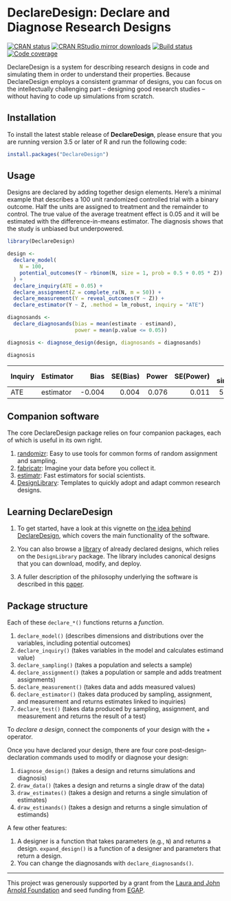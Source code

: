 DeclareDesign: Declare and Diagnose Research Designs
================

<!-- README.md is generated from README.Rmd. Please edit that file -->

[![CRAN
status](https://www.r-pkg.org/badges/version/DeclareDesign)](https://cran.r-project.org/package=DeclareDesign)
[![CRAN RStudio mirror
downloads](https://cranlogs.r-pkg.org/badges/grand-total/DeclareDesign?color=green)](https://r-pkg.org/pkg/DeclareDesign)
[![Build
status](https://github.com/DeclareDesign/DeclareDesign/workflows/R-CMD-check/badge.svg)](https://github.com/DeclareDesign/DeclareDesign/actions)
[![Code
coverage](https://codecov.io/gh/DeclareDesign/DeclareDesign/branch/master/graph/badge.svg?token=3WzOK9Glc2)](https://codecov.io/gh/DeclareDesign/DeclareDesign)

DeclareDesign is a system for describing research designs in code and
simulating them in order to understand their properties. Because
DeclareDesign employs a consistent grammar of designs, you can focus on
the intellectually challenging part – designing good research studies –
without having to code up simulations from scratch.

## Installation

To install the latest stable release of **DeclareDesign**, please ensure
that you are running version 3.5 or later of R and run the following
code:

``` r
install.packages("DeclareDesign")
```

## Usage

Designs are declared by adding together design elements. Here’s a
minimal example that describes a 100 unit randomized controlled trial
with a binary outcome. Half the units are assigned to treatment and the
remainder to control. The true value of the average treatment effect is
0.05 and it will be estimated with the difference-in-means estimator.
The diagnosis shows that the study is unbiased but underpowered.

``` r
library(DeclareDesign)

design <-
  declare_model(
    N = 100, 
    potential_outcomes(Y ~ rbinom(N, size = 1, prob = 0.5 + 0.05 * Z))
  ) +
  declare_inquiry(ATE = 0.05) +
  declare_assignment(Z = complete_ra(N, m = 50)) +
  declare_measurement(Y = reveal_outcomes(Y ~ Z)) + 
  declare_estimator(Y ~ Z, .method = lm_robust, inquiry = "ATE")

diagnosands <-
  declare_diagnosands(bias = mean(estimate - estimand),
                      power = mean(p.value <= 0.05))

diagnosis <- diagnose_design(design, diagnosands = diagnosands)
```

``` r
diagnosis
```

| Inquiry | Estimator |   Bias | SE(Bias) | Power | SE(Power) | n sims |
|:--------|:----------|-------:|---------:|------:|----------:|-------:|
| ATE     | estimator | -0.004 |    0.004 | 0.076 |     0.011 |    500 |

## Companion software

The core DeclareDesign package relies on four companion packages, each
of which is useful in its own right.

1.  [randomizr](https://declaredesign.org/r/randomizr/): Easy to use
    tools for common forms of random assignment and sampling.
2.  [fabricatr](https://declaredesign.org/r/fabricatr/): Imagine your
    data before you collect it.
3.  [estimatr](https://declaredesign.org/r/estimatr/): Fast estimators
    for social scientists.
4.  [DesignLibrary](https://declaredesign.org/r/designlibrary/):
    Templates to quickly adopt and adapt common research designs.

## Learning DeclareDesign

1.  To get started, have a look at this vignette on [the idea behind
    DeclareDesign](https://declaredesign.org/getting-started.html),
    which covers the main functionality of the software.

2.  You can also browse a
    [library](https://declaredesign.org/r/designlibrary/) of already
    declared designs, which relies on the `DesignLibrary` package. The
    library includes canonical designs that you can download, modify,
    and deploy.

3.  A fuller description of the philosophy underlying the software is
    described in this [paper](https://declaredesign.org/declare.pdf).

## Package structure

Each of these `declare_*()` functions returns a *function*.

1.  `declare_model()` (describes dimensions and distributions over the
    variables, including potential outcomes)
2.  `declare_inquiry()` (takes variables in the model and calculates
    estimand value)
3.  `declare_sampling()` (takes a population and selects a sample)
4.  `declare_assignment()` (takes a population or sample and adds
    treatment assignments)
5.  `declare_measurement()` (takes data and adds measured values)
6.  `declare_estimator()` (takes data produced by sampling, assignment,
    and measurement and returns estimates linked to inquiries)
7.  `declare_test()` (takes data produced by sampling, assignment, and
    measurement and returns the result of a test)

To *declare a design*, connect the components of your design with the +
operator.

Once you have declared your design, there are four core
post-design-declaration commands used to modify or diagnose your design:

1.  `diagnose_design()` (takes a design and returns simulations and
    diagnosis)
2.  `draw_data()` (takes a design and returns a single draw of the data)
3.  `draw_estimates()` (takes a design and returns a single simulation
    of estimates)
4.  `draw_estimands()` (takes a design and returns a single simulation
    of estimands)

A few other features:

1.  A designer is a function that takes parameters (e.g., `N`) and
    returns a design. `expand_design()` is a function of a designer and
    parameters that return a design.
2.  You can change the diagnosands with `declare_diagnosands()`.

------------------------------------------------------------------------

This project was generously supported by a grant from the [Laura and
John Arnold Foundation](http://www.arnoldfoundation.org) and seed
funding from [EGAP](http://egap.org).
